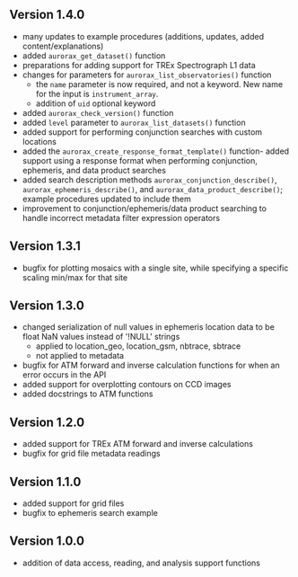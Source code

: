 Version 1.4.0
-------------------------

- many updates to example procedures (additions, updates, added content/explanations)
- added `aurorax_get_dataset()` function
- preparations for adding support for TREx Spectrograph L1 data
- changes for parameters for `aurorax_list_observatories()` function
  - the `name` parameter is now required, and not a keyword. New name for the input is `instrument_array`.
  - addition of `uid` optional keyword
- added `aurorax_check_version()` function
- added `level` parameter to `aurorax_list_datasets()` function
- added support for performing conjunction searches with custom locations
- added the `aurorax_create_response_format_template()` function- added support using a response format when performing conjunction, ephemeris, and data product searches
- added search description methods `aurorax_conjunction_describe()`, `aurorax_ephemeris_describe()`, and `aurorax_data_product_describe()`; example procedures updated to include them
- improvement to conjunction/ephemeris/data product searching to handle incorrect metadata filter expression operators


Version 1.3.1
-------------------------

- bugfix for plotting mosaics with a single site, while specifying a specific scaling min/max for that site


Version 1.3.0
-------------------------

- changed serialization of null values in ephemeris location data to be float NaN values instead of '!NULL' strings
    - applied to location_geo, location_gsm, nbtrace, sbtrace
    - not applied to metadata
- bugfix for ATM forward and inverse calculation functions for when an error occurs in the API
- added support for overplotting contours on CCD images
- added docstrings to ATM functions


Version 1.2.0
-------------------------

- added support for TREx ATM forward and inverse calculations
- bugfix for grid file metadata readings


Version 1.1.0
-------------------------

- added support for grid files
- bugfix to ephemeris search example


Version 1.0.0
-------------------------

- addition of data access, reading, and analysis support functions

